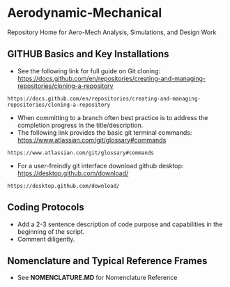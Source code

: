 # Aerodynamic-Mechanical
Repository Home for Aero-Mech Analysis, Simulations, and Design Work

## GITHUB Basics and Key Installations
- See the following link for full guide on Git cloning: https://docs.github.com/en/repositories/creating-and-managing-repositories/cloning-a-repository
```
https://docs.github.com/en/repositories/creating-and-managing-repositories/cloning-a-repository
```
- When committing to a branch often best practice is to address the completion progress in the title/description.
- The following link provides the basic git terminal commands: https://www.atlassian.com/git/glossary#commands
```
https://www.atlassian.com/git/glossary#commands
```
- For a user-freindly git interface download github desktop: https://desktop.github.com/download/
```
https://desktop.github.com/download/
```

## Coding Protocols
- Add a 2-3 sentence description of code purpose and capabilities in the beginning of the script.
- Comment diligently.

## Nomenclature and Typical Reference Frames
- See **NOMENCLATURE.MD** for Nomenclature Reference
